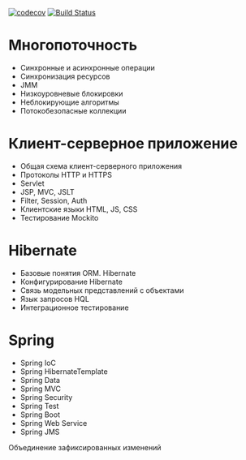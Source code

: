 [![codecov](https://codecov.io/gh/RVohmin/job4j_middle/branch/master/graph/badge.svg)](https://codecov.io/gh/RVohmin/job4j_middle)
[![Build Status](https://travis-ci.org/RVohmin/job4j_design.svg?branch=master)](https://travis-ci.org/RVohmin/job4j_design)
# Многопоточность
* Синхронные и асинхронные операции
* Синхронизация ресурсов
* JMM
* Низкоуровневые блокировки
* Неблокирующие алгоритмы
* Потокобезопасные коллекции

# Клиент-серверное приложение
* Общая схема клиент-серверного приложения
* Протоколы HTTP и HTTPS
* Servlet
* JSP, MVC, JSLT
* Filter, Session, Auth
* Клиентские языки HTML, JS, CSS
* Тестирование Mockito

# Hibernate
* Базовые понятия ORM. Hibernate
* Конфигурирование Hibernate
* Связь модельных представлений с объектами
* Язык запросов HQL
* Интеграционное тестирование

# Spring
* Spring IoC
* Spring HibernateTemplate
* Spring Data
* Spring MVC
* Spring Security
* Spring Test
* Spring Boot
* Spring Web Service
* Spring JMS

Объединение зафиксированных изменений